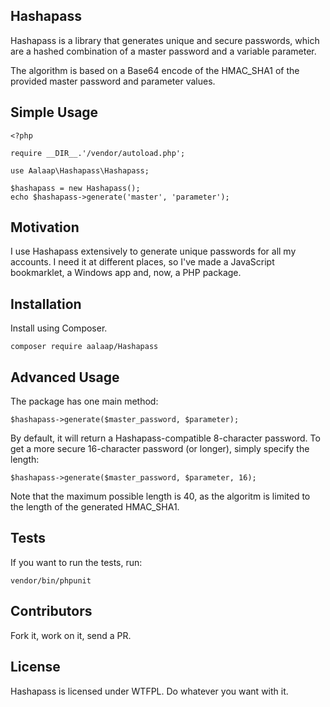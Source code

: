 ## Hashapass

Hashapass is a library that generates unique and secure passwords, which are
a hashed combination of a master password and a variable parameter.

The algorithm is based on a Base64 encode of the HMAC_SHA1 of the provided
master password and parameter values.

## Simple Usage

```
<?php

require __DIR__.'/vendor/autoload.php';

use Aalaap\Hashapass\Hashapass;

$hashapass = new Hashapass();
echo $hashapass->generate('master', 'parameter');
```

## Motivation

I use Hashapass extensively to generate unique passwords for all my accounts.
I need it at different places, so I've made a JavaScript bookmarklet, a Windows
app and, now, a PHP package.
 
## Installation

Install using Composer.

```
composer require aalaap/Hashapass
```

## Advanced Usage

The package has one main method:

```
$hashapass->generate($master_password, $parameter);
```

By default, it will return a Hashapass-compatible 8-character password. To
get a more secure 16-character password (or longer), simply specify the
length:

```
$hashapass->generate($master_password, $parameter, 16);
```

Note that the maximum possible length is 40, as the algoritm is limited to
the length of the generated HMAC_SHA1. 

## Tests

If you want to run the tests, run:

```
vendor/bin/phpunit
```

## Contributors

Fork it, work on it, send a PR.

## License

Hashapass is licensed under WTFPL. Do whatever you want with it.
